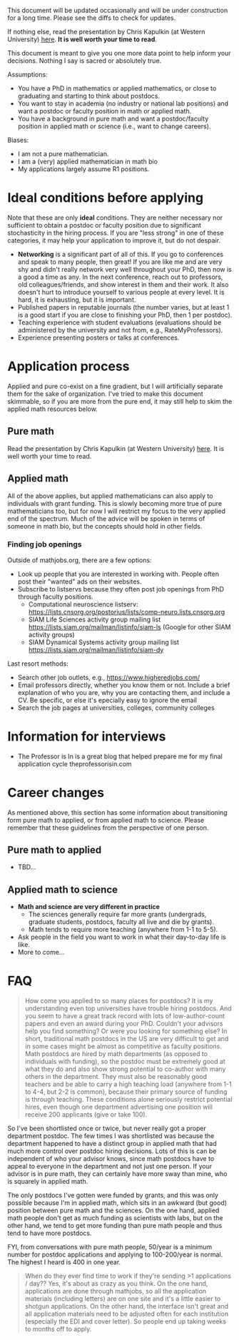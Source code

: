 This document will be updated occasionally and will be under construction for a long time. Please see the diffs to check for updates.

If nothing else, read the presentation by Chris Kapulkin (at Western University) [here](https://www.math.uwo.ca/faculty/kapulkin/notes/academic-jobs-Western-September-2018.pdf). **It is well worth your time to read**.

This document is meant to give you one more data point to help inform your decisions. Nothing I say is sacred or absolutely true.

Assumptions:
* You have a PhD in mathematics or applied mathematics, or close to graduating and starting to think about postdocs.
* You want to stay in academia (no industry or national lab positions) and want a postdoc or faculty position in math or applied math.
* You have a background in pure math and want a postdoc/faculty position in applied math or science (i.e., want to change careers).

Biases:
* I am not a pure mathematician.
* I am a (very) applied mathematician in math bio
* My applications largely assume R1 positions.

# Ideal conditions before applying

Note that these are only **ideal** conditions. They are neither necessary nor sufficient to obtain a postdoc or faculty position due to significant stochasticity in the hiring process. If you are "less strong" in one of these categories, it may help your application to improve it, but do not despair.
* **Networking** is a significant part of all of this. If you go to conferences and speak to many people, then great! If you are like me and are very shy and didn't really network very well throughout your PhD, then now is a good a time as any. In the next conference, reach out to professors, old colleagues/friends, and show interest in them and their work. It also doesn't hurt to introduce yourself to various people at every level. It is hard, it is exhausting, but it is important.
* Published papers in reputable journals (the number varies, but at least 1 is a good start if you are close to finishing your PhD, then 1 per postdoc).
* Teaching experience with student evaluations (evaluations should be administered by the university and not from, e.g., RateMyProfessors).
* Experience presenting posters or talks at conferences.

# Application process

Applied and pure co-exist on a fine gradient, but I will artificially separate them for the sake of organization. I've tried to make this document skimmable, so if you are more from the pure end, it may still help to skim the applied math resources below.

## Pure math

Read the presentation by Chris Kapulkin (at Western University) [here](https://www.math.uwo.ca/faculty/kapulkin/notes/academic-jobs-Western-September-2018.pdf). It is well worth your time to read.

## Applied math

All of the above applies, but applied mathematicians can also apply to individuals with grant funding. This is slowly becoming more true of pure mathematicians too, but for now I will restrict my focus to the very applied end of the spectrum. Much of the advice will be spoken in terms of someone in math bio, but the concepts should hold in other fields.

### Finding job openings

Outside of mathjobs.org, there are a few options:
* Look up people that you are interested in working with. People often post their "wanted" ads on their websites.
* Subscribe to listservs because they often post job openings from PhD through faculty positions.
  * Computational neuroscience listserv: https://lists.cnsorg.org/postorius/lists/comp-neuro.lists.cnsorg.org
  * SIAM Life Sciences activity group mailing list https://lists.siam.org/mailman/listinfo/siam-ls (Google for other SIAM activity groups)
  * SIAM Dynamical Systems activity group mailing list https://lists.siam.org/mailman/listinfo/siam-dy

Last resort methods:
* Search other job outlets, e.g., https://www.higheredjobs.com/
* Email professors directly, whether you know them or not. Include a brief explanation of who you are, why you are contacting them, and include a CV. Be specific, or else it's epecially easy to ignore the email
* Search the job pages at universities, colleges, community colleges

# Information for interviews

* The Professor is In is a great blog that helped prepare me for my final application cycle theprofessorisin.com

# Career changes
As mentioned above, this section has some information about transitioning form pure math to applied, or from applied math to science. Please remember that these guidelines from the perspective of one person.

## Pure math to applied

* TBD...

## Applied math to science

* **Math and science are very different in practice**
  * The sciences generally require far more grants (undergrads, graduate students, postdocs, faculty all live and die by grants).
  * Math tends to require more teaching (anywhere from 1-1 to 5-5).
* Ask people in the field you want to work in what their day-to-day life is like.
* More to come...

# FAQ

> How come you applied to so many places for postdocs? It is my understanding even top universities have trouble hiring postdocs. And you seem to have a great track record with lots of low-author-count papers and even an award during your PhD. Couldn't your advisors help you find something? Or were you looking for something else?
In short, traditional math postdocs in the US are very difficult to get and in some cases might be almost as competitive as faculty positions. Math postdocs are hired by math departments (as opposed to individuals with funding), so the postdoc must be extremely good at what they do and also show strong potential to co-author with many others in the department. They must also be reasonably good teachers and be able to carry a high teaching load (anywhere from 1-1 to 4-4, but 2-2 is common), because their primary source of funding is through teaching. These conditions alone seriously restrict potential hires, even though one department advertising one position will receive 200 applicants (give or take 100).

So I've been shortlisted once or twice, but never really got a proper department postdoc. The few times I was shortlisted was because the department happened to have a distinct group in applied math that had much more control over postdoc hiring decisions. Lots of this is can be independent of who your advisor knows, since math postdocs have to appeal to everyone in the department and not just one person. If your advisor is in pure math, they can certainly have more sway than mine, who is squarely in applied math.

The only postdocs I've gotten were funded by grants, and this was only possible because I'm in applied math, which sits in an awkward (but good) position between pure math and the sciences. On the one hand, applied math people don't get as much funding as scientists with labs, but on the other hand, we tend to get more funding than pure math people and thus tend to have more postdocs.

FYI, from conversations with pure math people, 50/year is a minimum number for postdoc applications and applying to 100-200/year is normal. The highest I heard is 400 in one year.

> When do they ever find time to work if they're sending >1 applications / day??
Yes, it's about as crazy as you think. On the one hand, applications are done through mathjobs, so all the application materials (including letters) are on one site and it's a little easier to shotgun applications. On the other hand, the interface isn't great and all application materials need to be adjusted often for each institution (especially the EDI and cover letter). So people end up taking weeks to months off to apply.

